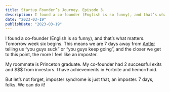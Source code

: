 ```yaml
---
title: Startup Founder’s Journey. Episode 3.
description: I found a co-founder (English is so funny), and that’s what matters. Tomorrow week six begins. This means we are 7 days away from Antler telling us “you guys suck” or “you guys keep going”, and the closer we get to this point, the more I feel like an imposter. 
date: "2023-03-19"
publishDate: "2023-03-19"
---
```


I found a co-founder (English is so funny), and that’s what matters. Tomorrow week six begins. This means we are 7 days away from <a href="http://localhost:1313/writing/founders-journey-2/">Antler</a> telling us “you guys suck” or “you guys keep going”, and the closer we get to this point, the more I feel like an imposter. 

My roommate is Princeton graduate. My co-founder had 2 successful exits and $$$ from investors. I have achievements in Fortnite and hemorrhoid. 

But let’s not forget, imposter syndrome is just that, an imposter. 7 days, folks. We can do it!
